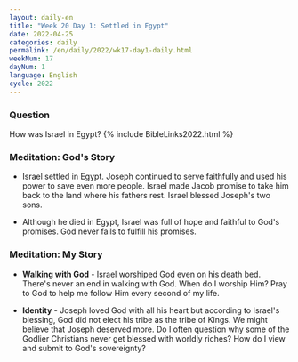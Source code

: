 ```yaml
---
layout: daily-en
title: "Week 20 Day 1: Settled in Egypt"
date: 2022-04-25
categories: daily
permalink: /en/daily/2022/wk17-day1-daily.html
weekNum: 17
dayNum: 1
language: English
cycle: 2022
---
```


### Question     
How was Israel in Egypt?
{% include BibleLinks2022.html %} 

### Meditation: God's Story   
+ Israel settled in Egypt. Joseph continued to serve faithfully and used his power to save even more people. Israel made Jacob promise to take him back to the land where his fathers rest. Israel blessed Joseph's two sons. 

+ Although he died in Egypt, Israel was full of hope and faithful to God's promises. God never fails to fulfill his promises. 

### Meditation: My Story   
+ **Walking with God** - Israel worshiped God even on his death bed. There's never an end in walking with God. When do I worship Him? Pray to God to help me follow Him every second of my life. 

+ **Identity** - Joseph loved God with all his heart but according to Israel's blessing, God did not elect his tribe as the tribe of Kings. We might believe that Joseph deserved more. Do I often question why some of the Godlier Christians never get blessed with worldly riches? How do I view and submit to God's sovereignty? 
